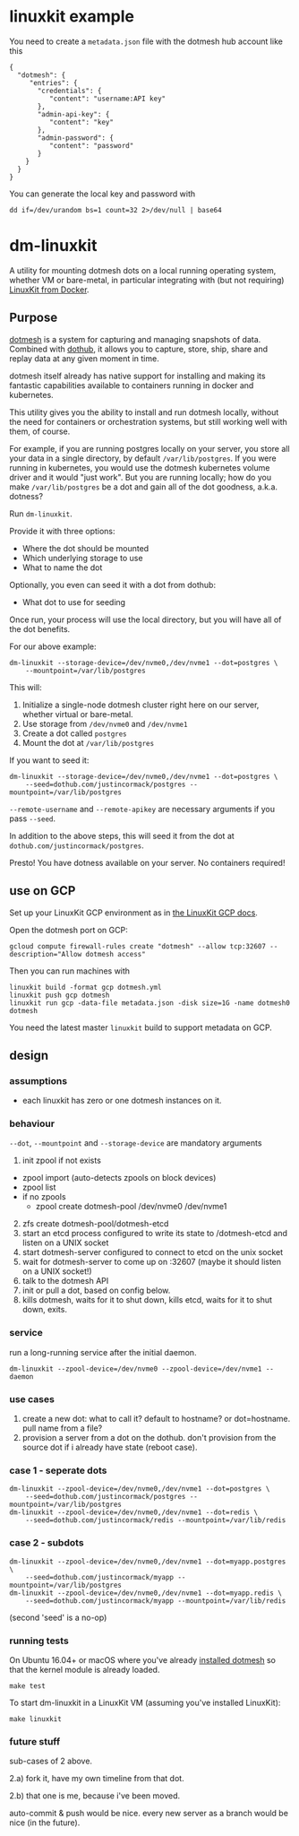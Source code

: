 # linuxkit example

You need to create a `metadata.json` file with the dotmesh hub account like this
```
{
  "dotmesh": {
     "entries": {
       "credentials": {
          "content": "username:API key"
       },
       "admin-api-key": {
          "content": "key"
       },
       "admin-password": {
          "content": "password"
       }
    }
  }
}
```

You can generate the local key and password with
```
dd if=/dev/urandom bs=1 count=32 2>/dev/null | base64
```

# dm-linuxkit
A utility for mounting dotmesh dots on a local running operating system, whether VM or bare-metal, in particular integrating with (but not requiring) [LinuxKit from Docker](https://github.com/linuxkit/linuxkit).

## Purpose
[dotmesh](https://dotmesh.com) is a system for capturing and managing snapshots of data. Combined with [dothub](https://dothub.com), it allows you to capture, store, ship, share and replay data at any given moment in time.

dotmesh itself already has native support for installing and making its fantastic capabilities available to containers running in docker and kubernetes.

This utility gives you the ability to install and run dotmesh locally, without the need for containers or orchestration systems, but still working well with them, of course.

For example, if you are running postgres locally on your server, you store all your data in a single directory, by default `/var/lib/postgres`. If you were running in kubernetes, you would use the dotmesh kubernetes volume driver and it would "just work". But you are running locally; how do you make `/var/lib/postgres` be a dot and gain all of the dot goodness, a.k.a. dotness?

Run `dm-linuxkit`.

Provide it with three options:

* Where the dot should be mounted
* Which underlying storage to use
* What to name the dot

Optionally, you even can seed it with a dot from dothub:

* What dot to use for seeding

Once run, your process will use the local directory, but you will have all of the dot benefits. 

For our above example:

```
dm-linuxkit --storage-device=/dev/nvme0,/dev/nvme1 --dot=postgres \
    --mountpoint=/var/lib/postgres
```

This will:

1. Initialize a single-node dotmesh cluster right here on our server, whether virtual or bare-metal.
2. Use storage from `/dev/nvme0` and `/dev/nvme1`
3. Create a dot called `postgres`
4. Mount the dot at `/var/lib/postgres`

If you want to seed it:

```
dm-linuxkit --storage-device=/dev/nvme0,/dev/nvme1 --dot=postgres \
    --seed=dothub.com/justincormack/postgres --mountpoint=/var/lib/postgres
```

`--remote-username` and `--remote-apikey` are necessary arguments if you pass `--seed`.

In addition to the above steps, this will seed it from the dot at `dothub.com/justincormack/postgres`.

Presto! You have dotness available on your server. No containers required!

## use on GCP

Set up your LinuxKit GCP environment as in [the LinuxKit GCP docs](https://github.com/linuxkit/linuxkit/blob/master/docs/platform-gcp.md).

Open the dotmesh port on GCP:
```
gcloud compute firewall-rules create "dotmesh" --allow tcp:32607 --description="Allow dotmesh access"
```

Then you can run machines with
```
linuxkit build -format gcp dotmesh.yml
linuxkit push gcp dotmesh
linuxkit run gcp -data-file metadata.json -disk size=1G -name dotmesh0 dotmesh
```

You need the latest master `linuxkit` build to support metadata on GCP.

## design

### assumptions

* each linuxkit has zero or one dotmesh instances on it.

### behaviour

`--dot`, `--mountpoint` and `--storage-device` are mandatory arguments

1. init zpool if not exists

  - zpool import (auto-detects zpools on block devices)
  - zpool list
  - if no zpools
    - zpool create dotmesh-pool /dev/nvme0 /dev/nvme1

2. zfs create dotmesh-pool/dotmesh-etcd
3. start an etcd process configured to write its state to /dotmesh-etcd and listen on a UNIX socket
4. start dotmesh-server configured to connect to etcd on the unix socket
5. wait for dotmesh-server to come up on :32607 (maybe it should listen on a UNIX socket!)
6. talk to the dotmesh API
7. init or pull a dot, based on config below.
8. kills dotmesh, waits for it to shut down, kills etcd, waits for it to shut down, exits.

### service

run a long-running service after the initial daemon.

```
dm-linuxkit --zpool-device=/dev/nvme0 --zpool-device=/dev/nvme1 --daemon
```

### use cases

1. create a new dot: what to call it? default to hostname? or dot=hostname. pull name from a file?
2. provision a server from a dot on the dothub. don't provision from the source dot if i already have state (reboot case).

### case 1 - seperate dots

```
dm-linuxkit --zpool-device=/dev/nvme0,/dev/nvme1 --dot=postgres \
    --seed=dothub.com/justincormack/postgres --mountpoint=/var/lib/postgres
dm-linuxkit --zpool-device=/dev/nvme0,/dev/nvme1 --dot=redis \
    --seed=dothub.com/justincormack/redis --mountpoint=/var/lib/redis
```

### case 2 - subdots
```
dm-linuxkit --zpool-device=/dev/nvme0,/dev/nvme1 --dot=myapp.postgres \
    --seed=dothub.com/justincormack/myapp --mountpoint=/var/lib/postgres
dm-linuxkit --zpool-device=/dev/nvme0,/dev/nvme1 --dot=myapp.redis \
    --seed=dothub.com/justincormack/myapp --mountpoint=/var/lib/redis
```

(second 'seed' is a no-op)

### running tests

On Ubuntu 16.04+ or macOS where you've already [installed dotmesh](https://docs.dotmesh.com/install-setup/docker/) so that the kernel module is already loaded.

```
make test
```

To start dm-linuxkit in a LinuxKit VM (assuming you've installed LinuxKit):

```
make linuxkit
```

### future stuff

sub-cases of 2 above.

2.a) fork it, have my own timeline from that dot.

2.b) that one is me, because i've been moved.

auto-commit & push would be nice.
every new server as a branch would be nice (in the future).
